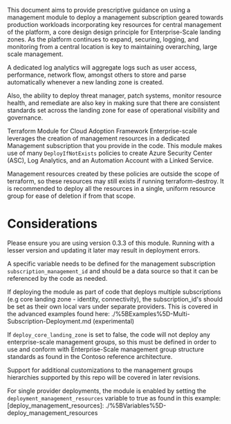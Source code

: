 
 This document aims to provide prescriptive guidance on using a management module to deploy a management subscription geared towards production workloads incorporating key resources for central management of the platform, a core design design principle for Enterprise-Scale landing zones. 
 As the platform continues to expand, securing, logging, and monitoring from a central location is key to maintaining overarching, large scale management.

A dedicated log analytics will aggregate logs such as user access, performance, network flow, amongst others to store and parse automatically whenever a new landing zone is created.

Also, the ability to deploy threat manager, patch systems, monitor resource health, and remediate are also key in making sure that there are consistent standards set across the landing zone for ease of operational visibility and governance.

Terraform Module for Cloud Adoption Framework Enterprise-scale leverages the creation of management resources in a dedicated Management subscription that you provide in the code. This module makes use of many `DeployIfNotExists` policies to create Azure Security Center (ASC), Log Analytics, and an Automation Account with a Linked Service.

Management resources created by these policies are outside the scope of terraform, so these resources may still exists if running terraform-destroy. It is recommended to deploy all the resources in a single, uniform resource group for ease of deletion if from that scope.
# Considerations 

Please ensure you are using version 0.3.3 of this module. Running with a lesser version and updating it later may result in deployment errors. 

 A specific variable needs to be defined for the management subscription `subscription_management_id` and should be a data source so that it can be referenced by the code as needed.

If deploying the module as part of code that deploys multiple subscriptions (e.g core landing zone - identity, connectivity), the subscription_id's should be set as their own local vars under separate providers. This is covered in the advanced examples found here: ./%5BExamples%5D-Multi-Subscription-Deployment.md (experimental)

If `deploy_core_landing_zone` is set to false, the code will not deploy any enterprise-scale management groups, so this must be defined in order to use and conform with Enterprise-Scale management group structure standards as found in the Contoso reference architecture.

Support for additional customizations to the management groups hierarchies supported by this repo will be covered in later revisions.

For single provider deployments, the module is enabled by setting the `deployment_management_resources` variable to true as found in this example: [deploy_management_resources]: ./%5BVariables%5D-deploy_management_resources

